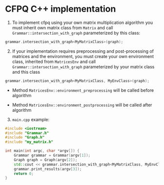 # CFPQ C++ implementation

1. To implement cfpq using your own matrix multiplication algorithm you must inherit own matrix class from `Matrix` and call `Grammar::intersection_with_graph` parameterized by this class:
```cpp
grammar.intersection_with_graph<MyMatrixClass>(graph);
```
2. If your implementation requires preprocessing and post-processing of matrices and the environment, you must create your own environment class, inherited from `MatricesEnv` and call `Grammar::intersection_with_graph` parameterized by your matrix class and this class
```cpp
grammar.intersection_with_graph<MyMatrixClass, MyEnvClass>(graph);
```
* Method `MatricesEnv::environment_preprocessing` will be called before algorithm

* Method `MatricesEnv::environment_postprocessing` will be called after algorithm
3. `main.cpp` example:
```cpp
#include <iostream>
#include "Grammar.h"
#include "Graph.h"
#include "my_matrix.h"

int main(int argc, char *argv[]) {
    Grammar grammar = Grammar(argv[1]);
    Graph graph = Graph(argv[2]);
    std::cout << grammar.intersection_with_graph<MyMatrixClass, MyEnvClass>(graph);
    grammar.print_results(argv[3]);
    return 0;
}
```
